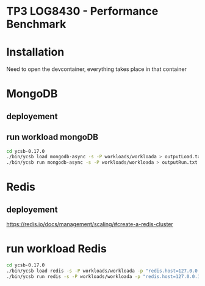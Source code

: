# TP3 LOG8430 - Performance Benchmark

# Installation
Need to open the devcontainer, everything takes place in that container


# MongoDB

## deployement


## run workload mongoDB
```bash
cd ycsb-0.17.0
./bin/ycsb load mongodb-async -s -P workloads/workloada > outputLoad.txt
./bin/ycsb run mongodb-async -s -P workloads/workloada > outputRun.txt
```

# Redis

## deployement

https://redis.io/docs/management/scaling/#create-a-redis-cluster


# run workload Redis
```bash
cd ycsb-0.17.0
./bin/ycsb load redis -s -P workloads/workloada -p "redis.host=127.0.0.1" -p "redis.port=7000" -p "redis.cluster=true" > ../outputLoad.txt
./bin/ycsb run redis -s -P workloads/workloada -p "redis.host=127.0.0.1" -p "redis.port=7000" -p "redis.cluster=true" > ../outputRun.txt
```
